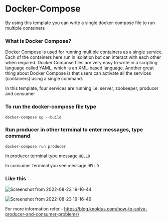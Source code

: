 # Docker-Compose
By using this template you can write a single docker-compose file to run multiple containers

### What is Docker Compose?

Docker Compose is used for running multiple containers as a single service. Each of the containers here run in isolation but can interact with each other when required. Docker Compose files are very easy to write in a scripting language called YAML, which is an XML-based language. Another great thing about Docker Compose is that users can activate all the services (containers) using a single command.

In this template, four services are running i.e. server, zookeeper, producer and consumer

### To run the docker-compose file type

`docker-compose up --build`

### Run producer in other terminal to enter messages, type command

`docker-compose run producer`

In producer terminal type message `HELLO`

In consumer terminal you see message `HELLO`

### Like this

![Screenshot from 2022-08-23 19-16-44](https://user-images.githubusercontent.com/94070460/186175528-abea8969-aa39-4dd9-bcef-dd093a96db5f.png)

![Screenshot from 2022-08-23 19-16-49](https://user-images.githubusercontent.com/94070460/186175804-825fd77f-1296-4a10-a1d9-883965184bfe.png)

For more information refer - https://blog.knoldus.com/how-to-solve-producer-and-consumer-problems/
